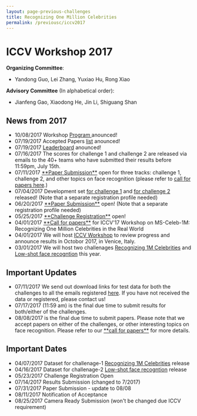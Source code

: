 ```yaml
---
layout: page-previous-challenges
title: Recognizing One Million Celebrities
permalink: /previousc/iccv2017
---
```


# ICCV Workshop 2017

**Organizing Committee**: 
* Yandong Guo, Lei Zhang, Yuxiao Hu, Rong Xiao

**Advisory Committee** (In alphabetical order): 
* Jianfeng Gao, Xiaodong He, Jin Li, Shiguang Shan

## News from 2017
<ul>
    <li>10/08/2017 Workshop <a href="\leaderboard\program">Program </a> anounced!  </li>
    <li>07/19/2017 Accepted Papers <a href="http://www.msceleb.org/leaderboard/papers">list</a> anounced!  </li>
    <li>07/19/2017 <a href="http://www.msceleb.org/leaderboard/iccvworkshop-c1">Leaderboard</a> anounced!  </li>
    <li>07/16/2017 The scores for challenge 1 and challenge 2 are released via emails to the 40+ teams who have submitted their results before 11:59pm, July 15th. </li>
    <li>07/11/2017 <a href="https://cmt3.research.microsoft.com/MSCELEB1MW2017">**Paper Submission**</a> open for three tracks: challenge 1, challenge 2, and other topics on face recognition (please refer to <a href="https://www.microsoft.com/en-us/research/wp-content/uploads/2017/04/ICCVWorkshop-CFP.pdf"> call for papers here</a>.)</li>
    <li>07/04/2017 Development set <a href="http://www.msceleb.org/celeb1m/evaluation">for challenge 1</a> and <a href="http://www.msceleb.org/challenge2/evaluation">for challenge 2</a> released! (Note that a separate registration profile needed)</li>
    <li>06/20/2017 <a href="https://cmt3.research.microsoft.com/MSCELEB1MW2017">**Paper Submission**</a> open! (Note that a separate registration profile needed)</li>
    <li>05/25/2017 <a href="http://imhub-eastus2.cloudapp.net:9999">**Challenge Registration**</a> open!</li>
    <li>04/01/2017 <a href="https://www.microsoft.com/en-us/research/wp-content/uploads/2017/04/ICCVWorkshop-CFP.pdf">**Call for papers**</a> for ICCV'17 Workshop on MS-Celeb-1M: Recognizing One Million Celebrities in the Real World</li>
    <li>04/01/2017 We will host <a href="http://iccv2017.thecvf.com/program/workshops">ICCV Workshop</a> to review progress and announce results in Octobor 2017, in Venice, Italy.</li>
    <li>03/01/2017 We will host two challenages <a href="\celeb1m\1m">Recognizing 1M Celebrities</a> and <a href="\challenge2\2017">Low-shot face recogntion</a> this year.</li>
</ul>
<h2 id="Important Updates">Important Updates</h2>
<ul>
    <li>07/11/2017 We send out download links for test data for both the challenges to all the emails registered <a href="http://imhub-eastus2.cloudapp.net:9999"> here</a>. If you have not received the data or registered, please contact us!</li>
    <li>07/17/2017 (11:59 am) is the final due time to submit results for both/either of the challenges.</li>
    <li>08/08/2017 is the final due time to submit papers. Please note that we accept papers on either of the challenges, or other interesting topics on face recognition. Please refer to our <a href="https://www.microsoft.com/en-us/research/wp-content/uploads/2017/04/ICCVWorkshop-CFP.pdf">**call for papers**</a> for more details.  </li>
</ul>
<h2 id="Important Date">Important Dates</h2>
<ul>
    <li>04/07/2017 Dataset for challenage-1 <a href="\celeb1m\1m">Recognizing 1M Celebrities</a> release </li>
    <li>04/16/2017 Dataset for challenage-2 <a href="\challenge2\2017">Low-shot face recogntion</a> release </li>
    <li>05/23/2017 Challenge Registration Open</li>
    <li>07/14/2017 Results Submission (changed to 7/2017)</li>
    <li>07/31/2017 Paper Submission - update to 08/08</li>
    <li>08/11/2017 Notification of Acceptance</li>
    <li>08/25/2017 Camera Ready Submission (won't be changed due ICCV requirement)</li>
</ul>